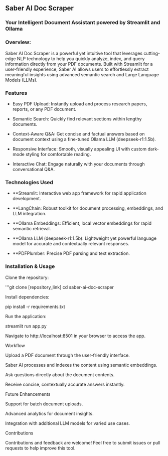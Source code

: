 ## Saber AI Doc Scraper

### Your Intelligent Document Assistant powered by Streamlit and Ollama

### Overview:

Saber AI Doc Scraper is a powerful yet intuitive tool that leverages cutting-edge NLP technology to help you quickly analyze, index, and query information directly from your PDF documents. Built with Streamlit for a user-friendly experience, Saber AI allows users to effortlessly extract meaningful insights using advanced semantic search and Large Language Models (LLMs).

### Features

 - Easy PDF Upload: Instantly upload and process research papers, reports, or any PDF document.

 - Semantic Search: Quickly find relevant sections within lengthy documents.

 - Context-Aware Q&A: Get concise and factual answers based on document context using a fine-tuned Ollama LLM (deepseek-r1:1.5b).

 - Responsive Interface: Smooth, visually appealing UI with custom dark-mode styling for comfortable reading.

 - Interactive Chat: Engage naturally with your documents through conversational Q&A.

### Technologies Used

 - **Streamlit: Interactive web app framework for rapid application development.

 - **LangChain: Robust toolkit for document processing, embeddings, and LLM integration.

 - **Ollama Embeddings: Efficient, local vector embeddings for rapid semantic retrieval.

 - **Ollama LLM (deepseek-r1:1.5b): Lightweight yet powerful language model for accurate and contextually relevant responses.

 - **PDFPlumber: Precise PDF parsing and text extraction.

### Installation & Usage

Clone the repository:

'''git clone [repository_link]
cd saber-ai-doc-scraper

Install dependencies:

pip install -r requirements.txt

Run the application:

streamlit run app.py

Navigate to http://localhost:8501 in your browser to access the app.

Workflow

Upload a PDF document through the user-friendly interface.

Saber AI processes and indexes the content using semantic embeddings.

Ask questions directly about the document contents.

Receive concise, contextually accurate answers instantly.

Future Enhancements

Support for batch document uploads.

Advanced analytics for document insights.

Integration with additional LLM models for varied use cases.

Contributions

Contributions and feedback are welcome! Feel free to submit issues or pull requests to help improve this tool.

